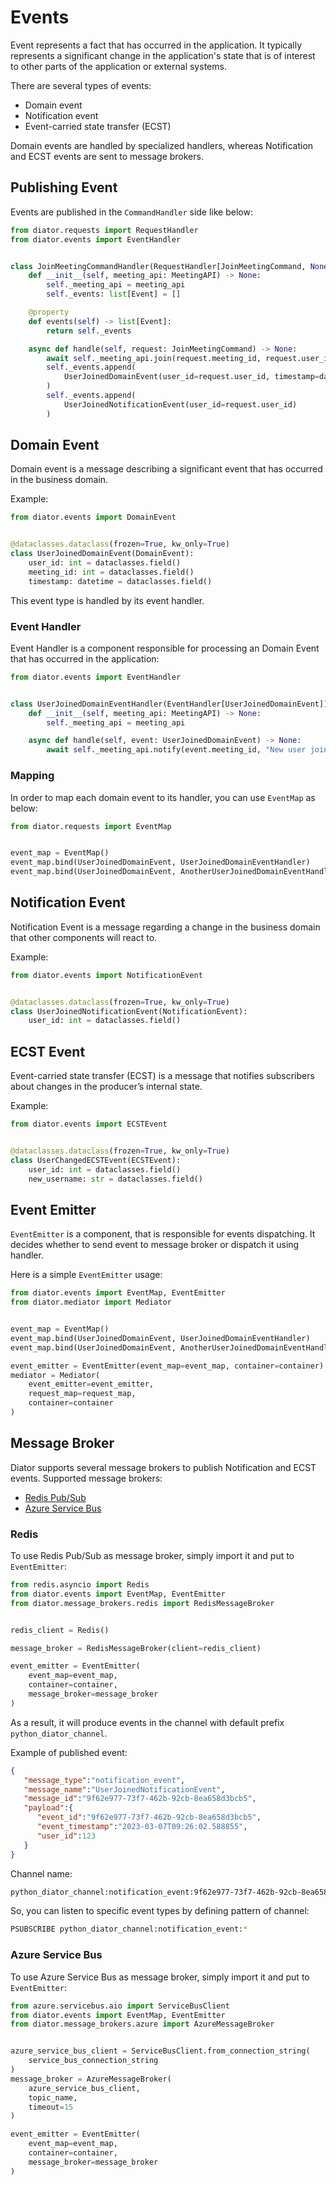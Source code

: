 # Events

Event represents a fact that has occurred in the application. It typically represents a significant change in the application's state that is of interest to other parts of the application or external systems.

There are several types of events:

- Domain event
- Notification event
- Event-carried state transfer (ECST)

Domain events are handled by specialized handlers, whereas Notification and ECST events are sent to message brokers.

## Publishing Event

Events are published in the `CommandHandler` side like below:

```python hl_lines="16-21"
from diator.requests import RequestHandler
from diator.events import EventHandler


class JoinMeetingCommandHandler(RequestHandler[JoinMeetingCommand, None]):
    def __init__(self, meeting_api: MeetingAPI) -> None:
        self._meeting_api = meeting_api
        self._events: list[Event] = []

    @property
    def events(self) -> list[Event]:
        return self._events

    async def handle(self, request: JoinMeetingCommand) -> None:
        await self._meeting_api.join(request.meeting_id, request.user_id)
        self._events.append(
            UserJoinedDomainEvent(user_id=request.user_id, timestamp=datetime.utcnow(), meeting_id=request.meeting_id)
        )
        self._events.append(
            UserJoinedNotificationEvent(user_id=request.user_id)
        )

```

## Domain Event

Domain event is a message describing a significant event that has occurred in the business domain.

Example:

```python
from diator.events import DomainEvent


@dataclasses.dataclass(frozen=True, kw_only=True)
class UserJoinedDomainEvent(DomainEvent):
    user_id: int = dataclasses.field()
    meeting_id: int = dataclasses.field()
    timestamp: datetime = dataclasses.field()
```

This event type is handled by its event handler.

### Event Handler

Event Handler is a component responsible for processing an Domain Event that has occurred in the application:

```python
from diator.events import EventHandler


class UserJoinedDomainEventHandler(EventHandler[UserJoinedDomainEvent]):
    def __init__(self, meeting_api: MeetingAPI) -> None:
        self._meeting_api = meeting_api

    async def handle(self, event: UserJoinedDomainEvent) -> None:
        await self._meeting_api.notify(event.meeting_id, "New user joined!")
```

### Mapping

In order to map each domain event to its handler, you can use `EventMap` as below:

```python
from diator.requests import EventMap


event_map = EventMap()
event_map.bind(UserJoinedDomainEvent, UserJoinedDomainEventHandler)
event_map.bind(UserJoinedDomainEvent, AnotherUserJoinedDomainEventHandler)
```

## Notification Event

Notification Event is a message regarding a change in the business domain that other components will react to.

Example:

```python
from diator.events import NotificationEvent


@dataclasses.dataclass(frozen=True, kw_only=True)
class UserJoinedNotificationEvent(NotificationEvent):
    user_id: int = dataclasses.field()
```

## ECST Event

Event-carried state transfer (ECST) is a message that notifies subscribers about changes in the producer’s internal state.

Example:

```python
from diator.events import ECSTEvent


@dataclasses.dataclass(frozen=True, kw_only=True)
class UserChangedECSTEvent(ECSTEvent):
    user_id: int = dataclasses.field()
    new_username: str = dataclasses.field()
```

## Event Emitter

`EventEmitter` is a component, that is responsible for events dispatching. It decides whether to send event to message broker or dispatch it using handler.

Here is a simple `EventEmitter` usage:

```python
from diator.events import EventMap, EventEmitter
from diator.mediator import Mediator


event_map = EventMap()
event_map.bind(UserJoinedDomainEvent, UserJoinedDomainEventHandler)
event_map.bind(UserJoinedDomainEvent, AnotherUserJoinedDomainEventHandler)

event_emitter = EventEmitter(event_map=event_map, container=container)
mediator = Mediator(
    event_emitter=event_emitter,
    request_map=request_map,
    container=container
)

```

## Message Broker

Diator supports several message brokers to publish Notification and ECST events.
Supported message brokers:

- [Redis Pub/Sub](https://redis.io/docs/manual/pubsub/)
- [Azure Service Bus](https://learn.microsoft.com/en-us/azure/service-bus-messaging/service-bus-messaging-overview)

### Redis

To use Redis Pub/Sub as message broker, simply import it and put to `EventEmitter`:

```python
from redis.asyncio import Redis
from diator.events import EventMap, EventEmitter
from diator.message_brokers.redis import RedisMessageBroker


redis_client = Redis()

message_broker = RedisMessageBroker(client=redis_client)

event_emitter = EventEmitter(
    event_map=event_map, 
    container=container,
    message_broker=message_broker
)
```

As a result, it will produce events in the channel with default prefix `python_diator_channel`.

Example of published event:

```json
{
   "message_type":"notification_event",
   "message_name":"UserJoinedNotificationEvent",
   "message_id":"9f62e977-73f7-462b-92cb-8ea658d3bcb5",
   "payload":{
      "event_id":"9f62e977-73f7-462b-92cb-8ea658d3bcb5",
      "event_timestamp":"2023-03-07T09:26:02.588855",
      "user_id":123
   }
}
```

Channel name:

```bash
python_diator_channel:notification_event:9f62e977-73f7-462b-92cb-8ea658d3bcb5
```

So, you can listen to specific event types by defining pattern of channel:

```bash
PSUBSCRIBE python_diator_channel:notification_event:*
```

### Azure Service Bus

To use Azure Service Bus as message broker, simply import it and put to `EventEmitter`:

```python
from azure.servicebus.aio import ServiceBusClient
from diator.events import EventMap, EventEmitter
from diator.message_brokers.azure import AzureMessageBroker


azure_service_bus_client = ServiceBusClient.from_connection_string(
    service_bus_connection_string
)
message_broker = AzureMessageBroker(
    azure_service_bus_client,
    topic_name,
    timeout=15
)

event_emitter = EventEmitter(
    event_map=event_map, 
    container=container,
    message_broker=message_broker
)
```
